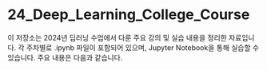 # 24_Deep_Learning_College_Course
이 저장소는 2024년 딥러닝 수업에서 다룬 주요 강의 및 실습 내용을 정리한 자료입니다. 각 주차별로 .ipynb 파일이 포함되어 있으며, Jupyter Notebook을 통해 실습할 수 있습니다. 주요 내용은 다음과 같습니다.
